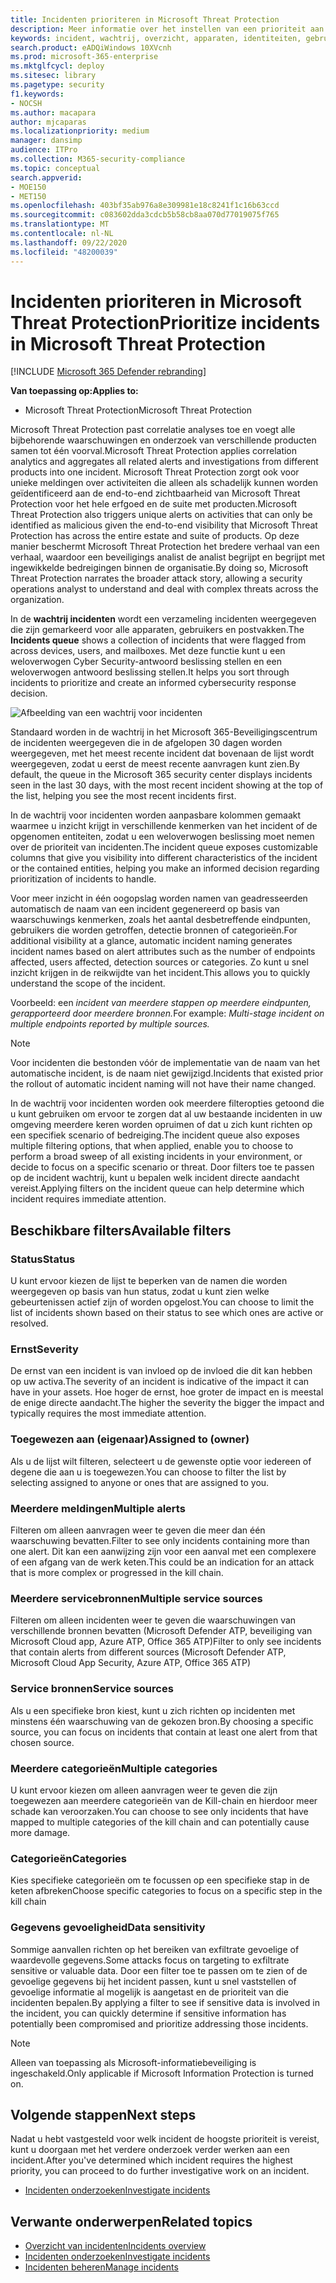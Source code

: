 ```yaml
---
title: Incidenten prioriteren in Microsoft Threat Protection
description: Meer informatie over het instellen van een prioriteit aan de incidenten wachtrij in Microsoft Threat Protection
keywords: incident, wachtrij, overzicht, apparaten, identiteiten, gebruikers, postvak, e-mail, incidenten
search.product: eADQiWindows 10XVcnh
ms.prod: microsoft-365-enterprise
ms.mktglfcycl: deploy
ms.sitesec: library
ms.pagetype: security
f1.keywords:
- NOCSH
ms.author: macapara
author: mjcaparas
ms.localizationpriority: medium
manager: dansimp
audience: ITPro
ms.collection: M365-security-compliance
ms.topic: conceptual
search.appverid:
- MOE150
- MET150
ms.openlocfilehash: 403bf35ab976a8e309981e18c8241f1c16b63ccd
ms.sourcegitcommit: c083602dda3cdcb5b58cb8aa070d77019075f765
ms.translationtype: MT
ms.contentlocale: nl-NL
ms.lasthandoff: 09/22/2020
ms.locfileid: "48200039"
---
```

# <a name="prioritize-incidents-in-microsoft-threat-protection"></a><span data-ttu-id="a6fd8-104">Incidenten prioriteren in Microsoft Threat Protection</span><span class="sxs-lookup"><span data-stu-id="a6fd8-104">Prioritize incidents in Microsoft Threat Protection</span></span>

[!INCLUDE [Microsoft 365 Defender rebranding](../includes/microsoft-defender.md)]


<span data-ttu-id="a6fd8-105">**Van toepassing op:**</span><span class="sxs-lookup"><span data-stu-id="a6fd8-105">**Applies to:**</span></span>
- <span data-ttu-id="a6fd8-106">Microsoft Threat Protection</span><span class="sxs-lookup"><span data-stu-id="a6fd8-106">Microsoft Threat Protection</span></span>



<span data-ttu-id="a6fd8-107">Microsoft Threat Protection past correlatie analyses toe en voegt alle bijbehorende waarschuwingen en onderzoek van verschillende producten samen tot één voorval.</span><span class="sxs-lookup"><span data-stu-id="a6fd8-107">Microsoft Threat Protection applies correlation analytics and aggregates all related alerts and investigations from different products into one incident.</span></span> <span data-ttu-id="a6fd8-108">Microsoft Threat Protection zorgt ook voor unieke meldingen over activiteiten die alleen als schadelijk kunnen worden geïdentificeerd aan de end-to-end zichtbaarheid van Microsoft Threat Protection voor het hele erfgoed en de suite met producten.</span><span class="sxs-lookup"><span data-stu-id="a6fd8-108">Microsoft Threat Protection also triggers unique alerts on activities that can only be identified as malicious given the end-to-end visibility that Microsoft Threat Protection has across the entire estate and suite of products.</span></span> <span data-ttu-id="a6fd8-109">Op deze manier beschermt Microsoft Threat Protection het bredere verhaal van een verhaal, waardoor een beveiligings analist de analist begrijpt en begrijpt met ingewikkelde bedreigingen binnen de organisatie.</span><span class="sxs-lookup"><span data-stu-id="a6fd8-109">By doing so, Microsoft Threat Protection narrates the broader attack story, allowing a security operations analyst to understand and deal with complex threats across the organization.</span></span>


<span data-ttu-id="a6fd8-110">In de **wachtrij incidenten** wordt een verzameling incidenten weergegeven die zijn gemarkeerd voor alle apparaten, gebruikers en postvakken.</span><span class="sxs-lookup"><span data-stu-id="a6fd8-110">The **Incidents queue** shows a collection of incidents that were flagged from across devices, users, and mailboxes.</span></span> <span data-ttu-id="a6fd8-111">Met deze functie kunt u een weloverwogen Cyber Security-antwoord beslissing stellen en een weloverwogen antwoord beslissing stellen.</span><span class="sxs-lookup"><span data-stu-id="a6fd8-111">It helps you sort through incidents to prioritize and create an informed cybersecurity response decision.</span></span>


![Afbeelding van een wachtrij voor incidenten](../../media/incidents-queue.png) 

<span data-ttu-id="a6fd8-113">Standaard worden in de wachtrij in het Microsoft 365-Beveiligingscentrum de incidenten weergegeven die in de afgelopen 30 dagen worden weergegeven, met het meest recente incident dat bovenaan de lijst wordt weergegeven, zodat u eerst de meest recente aanvragen kunt zien.</span><span class="sxs-lookup"><span data-stu-id="a6fd8-113">By default, the queue in the Microsoft 365 security center displays incidents seen in the last 30 days, with the most recent incident showing at the top of the list, helping you see the most recent incidents first.</span></span>

<span data-ttu-id="a6fd8-114">In de wachtrij voor incidenten worden aanpasbare kolommen gemaakt waarmee u inzicht krijgt in verschillende kenmerken van het incident of de opgenomen entiteiten, zodat u een weloverwogen beslissing moet nemen over de prioriteit van incidenten.</span><span class="sxs-lookup"><span data-stu-id="a6fd8-114">The incident queue exposes customizable columns that give you visibility into different characteristics of the incident or the contained entities, helping you make an informed decision regarding prioritization of incidents to handle.</span></span>

<span data-ttu-id="a6fd8-115">Voor meer inzicht in één oogopslag worden namen van geadresseerden automatisch de naam van een incident gegenereerd op basis van waarschuwings kenmerken, zoals het aantal desbetreffende eindpunten, gebruikers die worden getroffen, detectie bronnen of categorieën.</span><span class="sxs-lookup"><span data-stu-id="a6fd8-115">For additional visibility at a glance, automatic incident naming generates incident names based on alert attributes such as the number of endpoints affected, users affected, detection sources or categories.</span></span> <span data-ttu-id="a6fd8-116">Zo kunt u snel inzicht krijgen in de reikwijdte van het incident.</span><span class="sxs-lookup"><span data-stu-id="a6fd8-116">This allows you to quickly understand the scope of the incident.</span></span>

<span data-ttu-id="a6fd8-117">Voorbeeld: een *incident van meerdere stappen op meerdere eindpunten, gerapporteerd door meerdere bronnen.*</span><span class="sxs-lookup"><span data-stu-id="a6fd8-117">For example: *Multi-stage incident on multiple endpoints reported by multiple sources.*</span></span>

> [!NOTE]
> <span data-ttu-id="a6fd8-118">Voor incidenten die bestonden vóór de implementatie van de naam van het automatische incident, is de naam niet gewijzigd.</span><span class="sxs-lookup"><span data-stu-id="a6fd8-118">Incidents that existed prior the rollout of automatic incident naming will not have their name changed.</span></span>

<span data-ttu-id="a6fd8-119">In de wachtrij voor incidenten worden ook meerdere filteropties getoond die u kunt gebruiken om ervoor te zorgen dat al uw bestaande incidenten in uw omgeving meerdere keren worden opruimen of dat u zich kunt richten op een specifiek scenario of bedreiging.</span><span class="sxs-lookup"><span data-stu-id="a6fd8-119">The incident queue also exposes multiple filtering options, that when applied, enable you to choose to perform a broad sweep of all existing incidents in your environment, or decide to focus on a specific scenario or threat.</span></span> <span data-ttu-id="a6fd8-120">Door filters toe te passen op de incident wachtrij, kunt u bepalen welk incident directe aandacht vereist.</span><span class="sxs-lookup"><span data-stu-id="a6fd8-120">Applying filters on the incident queue can help determine which incident requires immediate attention.</span></span> 

## <a name="available-filters"></a><span data-ttu-id="a6fd8-121">Beschikbare filters</span><span class="sxs-lookup"><span data-stu-id="a6fd8-121">Available filters</span></span>

### <a name="status"></a><span data-ttu-id="a6fd8-122">Status</span><span class="sxs-lookup"><span data-stu-id="a6fd8-122">Status</span></span>
<span data-ttu-id="a6fd8-123">U kunt ervoor kiezen de lijst te beperken van de namen die worden weergegeven op basis van hun status, zodat u kunt zien welke gebeurtenissen actief zijn of worden opgelost.</span><span class="sxs-lookup"><span data-stu-id="a6fd8-123">You can choose to limit the list of incidents shown based on their status to see which ones are active or resolved.</span></span>

### <a name="severity"></a><span data-ttu-id="a6fd8-124">Ernst</span><span class="sxs-lookup"><span data-stu-id="a6fd8-124">Severity</span></span>
<span data-ttu-id="a6fd8-125">De ernst van een incident is van invloed op de invloed die dit kan hebben op uw activa.</span><span class="sxs-lookup"><span data-stu-id="a6fd8-125">The severity of an incident is indicative of the impact it can have in your assets.</span></span> <span data-ttu-id="a6fd8-126">Hoe hoger de ernst, hoe groter de impact en is meestal de enige directe aandacht.</span><span class="sxs-lookup"><span data-stu-id="a6fd8-126">The higher the severity the bigger the impact and typically requires the most immediate attention.</span></span> 

### <a name="assigned-to-owner"></a><span data-ttu-id="a6fd8-127">Toegewezen aan (eigenaar)</span><span class="sxs-lookup"><span data-stu-id="a6fd8-127">Assigned to (owner)</span></span>
<span data-ttu-id="a6fd8-128">Als u de lijst wilt filteren, selecteert u de gewenste optie voor iedereen of degene die aan u is toegewezen.</span><span class="sxs-lookup"><span data-stu-id="a6fd8-128">You can choose to filter the list by selecting assigned to anyone or ones that are assigned to you.</span></span>

### <a name="multiple-alerts"></a><span data-ttu-id="a6fd8-129">Meerdere meldingen</span><span class="sxs-lookup"><span data-stu-id="a6fd8-129">Multiple alerts</span></span> 
<span data-ttu-id="a6fd8-130">Filteren om alleen aanvragen weer te geven die meer dan één waarschuwing bevatten.</span><span class="sxs-lookup"><span data-stu-id="a6fd8-130">Filter to see only incidents containing more than one alert.</span></span> <span data-ttu-id="a6fd8-131">Dit kan een aanwijzing zijn voor een aanval met een complexere of een afgang van de werk keten.</span><span class="sxs-lookup"><span data-stu-id="a6fd8-131">This could be an indication for an attack that is more complex or progressed in the kill chain.</span></span> 


### <a name="multiple-service-sources"></a><span data-ttu-id="a6fd8-132">Meerdere servicebronnen</span><span class="sxs-lookup"><span data-stu-id="a6fd8-132">Multiple service sources</span></span> 
<span data-ttu-id="a6fd8-133">Filteren om alleen incidenten weer te geven die waarschuwingen van verschillende bronnen bevatten (Microsoft Defender ATP, beveiliging van Microsoft Cloud app, Azure ATP, Office 365 ATP)</span><span class="sxs-lookup"><span data-stu-id="a6fd8-133">Filter to only see incidents that contain alerts from different sources (Microsoft Defender ATP, Microsoft Cloud App Security, Azure ATP, Office 365 ATP)</span></span>
### <a name="service-sources"></a><span data-ttu-id="a6fd8-134">Service bronnen</span><span class="sxs-lookup"><span data-stu-id="a6fd8-134">Service sources</span></span>
<span data-ttu-id="a6fd8-135">Als u een specifieke bron kiest, kunt u zich richten op incidenten met minstens één waarschuwing van de gekozen bron.</span><span class="sxs-lookup"><span data-stu-id="a6fd8-135">By choosing a specific source, you can focus on incidents that contain at least one alert from that chosen source.</span></span> 

### <a name="multiple-categories"></a><span data-ttu-id="a6fd8-136">Meerdere categorieën</span><span class="sxs-lookup"><span data-stu-id="a6fd8-136">Multiple categories</span></span> 
<span data-ttu-id="a6fd8-137">U kunt ervoor kiezen om alleen aanvragen weer te geven die zijn toegewezen aan meerdere categorieën van de Kill-chain en hierdoor meer schade kan veroorzaken.</span><span class="sxs-lookup"><span data-stu-id="a6fd8-137">You can choose to see only incidents that have mapped to multiple categories of the kill chain and can potentially cause more damage.</span></span> 

### <a name="categories"></a><span data-ttu-id="a6fd8-138">Categorieën</span><span class="sxs-lookup"><span data-stu-id="a6fd8-138">Categories</span></span>
<span data-ttu-id="a6fd8-139">Kies specifieke categorieën om te focussen op een specifieke stap in de keten afbreken</span><span class="sxs-lookup"><span data-stu-id="a6fd8-139">Choose specific categories to focus on a specific step in the kill chain</span></span>

### <a name="data-sensitivity"></a><span data-ttu-id="a6fd8-140">Gegevens gevoeligheid</span><span class="sxs-lookup"><span data-stu-id="a6fd8-140">Data sensitivity</span></span>
<span data-ttu-id="a6fd8-141">Sommige aanvallen richten op het bereiken van exfiltrate gevoelige of waardevolle gegevens.</span><span class="sxs-lookup"><span data-stu-id="a6fd8-141">Some attacks focus on targeting to exfiltrate sensitive or valuable data.</span></span> <span data-ttu-id="a6fd8-142">Door een filter toe te passen om te zien of de gevoelige gegevens bij het incident passen, kunt u snel vaststellen of gevoelige informatie al mogelijk is aangetast en de prioriteit van die incidenten bepalen.</span><span class="sxs-lookup"><span data-stu-id="a6fd8-142">By applying a filter to see if sensitive data is involved in the incident, you can quickly determine if sensitive information has potentially been compromised and prioritize addressing those incidents.</span></span>

>[!NOTE]
><span data-ttu-id="a6fd8-143">Alleen van toepassing als Microsoft-informatiebeveiliging is ingeschakeld.</span><span class="sxs-lookup"><span data-stu-id="a6fd8-143">Only applicable if Microsoft Information Protection is turned on.</span></span>


## <a name="next-steps"></a><span data-ttu-id="a6fd8-144">Volgende stappen</span><span class="sxs-lookup"><span data-stu-id="a6fd8-144">Next steps</span></span>
<span data-ttu-id="a6fd8-145">Nadat u hebt vastgesteld voor welk incident de hoogste prioriteit is vereist, kunt u doorgaan met het verdere onderzoek verder werken aan een incident.</span><span class="sxs-lookup"><span data-stu-id="a6fd8-145">After you've determined which incident requires the highest priority, you can proceed to do further investigative work on an incident.</span></span>
- [<span data-ttu-id="a6fd8-146">Incidenten onderzoeken</span><span class="sxs-lookup"><span data-stu-id="a6fd8-146">Investigate incidents</span></span>](investigate-incidents.md)


## <a name="related-topics"></a><span data-ttu-id="a6fd8-147">Verwante onderwerpen</span><span class="sxs-lookup"><span data-stu-id="a6fd8-147">Related topics</span></span>
- [<span data-ttu-id="a6fd8-148">Overzicht van incidenten</span><span class="sxs-lookup"><span data-stu-id="a6fd8-148">Incidents overview</span></span>](incidents-overview.md)
- [<span data-ttu-id="a6fd8-149">Incidenten onderzoeken</span><span class="sxs-lookup"><span data-stu-id="a6fd8-149">Investigate incidents</span></span>](investigate-incidents.md)
- [<span data-ttu-id="a6fd8-150">Incidenten beheren</span><span class="sxs-lookup"><span data-stu-id="a6fd8-150">Manage incidents</span></span>](manage-incidents.md)
